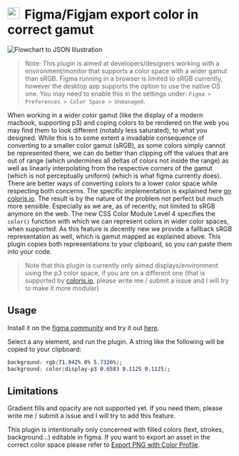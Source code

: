 <h1> <img src="pics/icon.png" style="display: inline-block; height: .95em; margin-right: 5px; margin-bottom: -5px"/> Figma/Figjam export color in correct gamut</h1>

![Flowchart to JSON Illustration](pics/banner.png)

> Note: This plugin is aimed at developers/designers working with a environment/monitor that supports a color space with a wider gamut than sRGB. Figma running in a browser is limited to sRGB currently, however the desktop app supports the option to use the native OS one. You may need to enable this in the settings under: `Figma > Preferences > Color Space > Unmanaged`.

When working in a wider color gamut (like the display of a modern macbook, supporting p3) and coping colors to be rendered on the web you may find them to look different (notably less saturated), to what you designed. While this is to some extent a invadable consequence of converting to a smaller color gamut (sRGB), as some colors simply cannot be represented there, we can do better than clipping off the values that are out of range (which undermines all deltas of colors not inside the range) as well as linearly interpolating from the respective corners of the gamut (which is not perceptually uniform) (which is what figma currently does). There are better ways of converting colors to a lower color space while respecting both concerns. The specific implementation is explained here [on colorjs.io](https://colorjs.io/docs/gamut-mapping.html). The result is by the nature of the problem not perfect but much more sensible. Especially as we are, as of recently, not limited to sRGB anymore on the web. The new CSS Color Module Level 4 specifies the `color()` function with which we can represent colors in wider color spaces, when supported. As this feature is decently new we provide a fallback sRGB representation as well, which is gamut mapped as explained above. This plugin copies both representations to your clipboard, so you can paste them into your code.

> Note that this plugin is currently only aimed displays/environment using the p3 color space, if you are on a different one (that is supported by [colorjs.io](https://colorjs.io/docs/spaces.html), please write me / submit a issue and I will try to make it more modular)

## Usage

Install it on the [figma community](https://www.figma.com/community/plugin/1264931204939045871) and try it out [here](https://www.figma.com/file/mxk7FRei6FQsQsLk23W94q/Color-gamut-playground?type=design&node-id=0%3A1&mode=design&t=jKFMrKU2e6eQf7YB-1). 

Select a any element, and run the plugin. A string like the following will be copied to your clipboard:

```css
background: rgb(71.942% 0% 5.7326%);
background: color(display-p3 0.6583 0.1125 0.1125);
```

## Limitations

Gradient fills and opacity are not supported yet. If you need them, please write me / submit a issue and I will try to add this feature.

This plugin is intentionally only concerned with filled colors (text, strokes, background...) editable in figma. If you want to export an asset in the correct color space please refer to [Export PNG with Color Profile](https://www.figma.com/community/plugin/867977941678289774/Export-PNG-with-Color-Profile).
